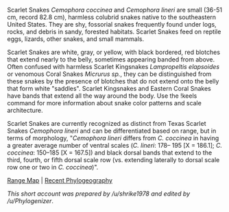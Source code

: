 Scarlet Snakes *Cemophora coccinea*  and *Cemophora lineri* are small (36-51 cm, record 82.8 cm), harmless colubrid snakes native to the southeastern United States.  They are shy, fossorial snakes frequently found under logs, rocks, and debris in sandy, forested habitats.  Scarlet Snakes feed on reptile eggs, lizards, other snakes, and small mammals.
 
Scarlet Snakes are white, gray, or yellow, with black bordered, red blotches that extend nearly to the belly, sometimes appearing banded from above. Often confused with harmless Scarlet Kingsnakes *Lampropeltis elapsoides* or venomous Coral Snakes *Micrurus sp.*, they can be distinguished from these snakes by the presence of blotches that do not extend onto the belly that form white "saddles". Scarlet Kingsnakes and Eastern Coral Snakes have bands that extend all the way around the body. Use the !keels command for more information about snake color patterns and scale architecture. 
 
Scarlet Snakes are currently recognized as distinct from Texas Scarlet Snakes *Cemophora lineri* and can be differentiated based on range, but in terms of morphology, "*Cemophora lineri* differs from *C. coccinea* in having a greater average number of ventral scales (*C. lineri*: 178– 195 [X = 186.1]; *C. coccinea*: 150–185 [X = 167.5]) and black dorsal bands that extend to the third, fourth, or fifth dorsal scale row (vs. extending laterally to dorsal scale row one or two in *C. coccinea*)".
 
[Range Map](https://imgur.com/Q0O2Olu) | [Recent Phylogeography](https://www.researchgate.net/publication/312283459_Refugia_and_Speciation_in_North_American_Scarlet_Snakes_Cemophora)

*This short account was prepared by /u/shrike1978 and edited by /u/Phylogenizer*.